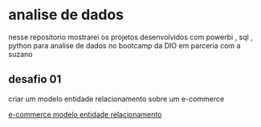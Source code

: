 # analise de dados
 nesse repositorio mostrarei os projetos desenvolvidos com powerbi , sql , python para analise de dados no bootcamp da DIO em parceria com a suzano


 ## desafio 01 
   criar um modelo entidade relacionamento sobre um e-commerce 
   
   [e-commerce modelo entidade relacionamento](https://github.com/Lucasvinipy/analise-de-dados/blob/main/desafio%201/e-commercee.png)
